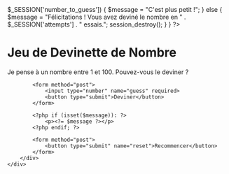  <?php
session_start();

// Générer un nombre aléatoire et le stocker en session
if (!isset($_SESSION['number_to_guess'])) {
    $_SESSION['number_to_guess'] = rand(1, 100);
    $_SESSION['attempts'] = 0;
}

// Réinitialiser la session si l'utilisateur veut recommencer
if (isset($_POST['reset'])) {
    session_destroy();
    header("Location: " . $_SERVER['PHP_SELF']);
    exit();
}

if (isset($_POST['guess'])) {
    $guess = intval($_POST['guess']);
    $_SESSION['attempts']++;

    if ($guess < $_SESSION['number_to_guess']) {
        $message = "C'est plus grand !";
    } elseif ($guess > $_SESSION['number_to_guess']) {
        $message = "C'est plus petit !";
    } else {
        $message = "Félicitations ! Vous avez deviné le nombre en " . $_SESSION['attempts'] . " essais.";
        session_destroy();
    }
}
?>

<!DOCTYPE html>
<html lang="fr">
<head>
    <meta charset="UTF-8">
    <title>Jeu de Devinette de Nombre</title>
</head>
<link rel="stylesheet" href="style.css">
<body>
    <div class="container">
        <div class="bg-container">
            <h1>Jeu de Devinette de Nombre</h1>
            <p>Je pense à un nombre entre 1 et 100. Pouvez-vous le deviner ?</p>

            <form method="post">
                <input type="number" name="guess" required>
                <button type="submit">Deviner</button>
            </form>

            <?php if (isset($message)): ?>
                <p><?= $message ?></p>
            <?php endif; ?>

            <form method="post">
                <button type="submit" name="reset">Recommencer</button>
            </form>
        </div>
    </div>   
</body>
</html>



